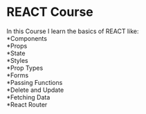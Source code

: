 # REACT Course

In this Course I learn the basics of REACT like:  
  *Components  
  *Props  
  *State  
  *Styles  
  *Prop Types  
  *Forms  
  *Passing Functions  
  *Delete and Update  
  *Fetching Data  
  *React Router  
